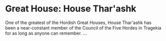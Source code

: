 # Great House: House Thar'ashk
One of the greatest of the Hordish Great Houses, House Thar'ashk has been a near-constant member of the Council of the Five Hordes in Tragekia for as long as anyone can remember. ...

